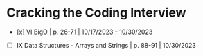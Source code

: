 # Cracking the Coding Interview
- [[x] VI BigO | p. 26-71 | 10/17/2023 - 10/30/2023](https://docs.google.com/presentation/d/12Zzx2b2hvPObm1V-Ez9DTV0_rcH7t5TpyZbr7kHlE-8/edit?usp=sharing)
- [ ] IX Data Structures - Arrays and Strings | p. 88-91 | 10/30/2023
